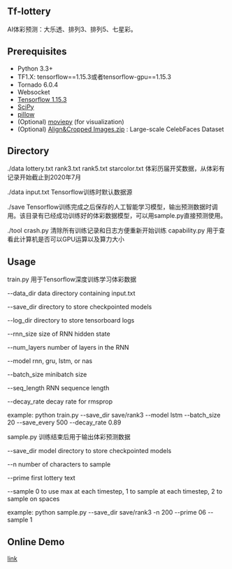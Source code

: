 ## Tf-lottery

AI体彩预测：大乐透、排列3、排列5、七星彩。

## Prerequisites

- Python 3.3+
- TF1.X: tensorflow==1.15.3或者tensorflow-gpu==1.15.3
- Tornado 6.0.4
- Websocket
- [Tensorflow 1.15.3](https://github.com/tensorflow/tensorflow/releases/tag/v1.15.3)
- [SciPy](http://www.scipy.org/install.html)
- [pillow](https://github.com/python-pillow/Pillow)
- (Optional) [moviepy](https://github.com/Zulko/moviepy) (for visualization)
- (Optional) [Align&Cropped Images.zip](http://mmlab.ie.cuhk.edu.hk/projects/CelebA.html) : Large-scale CelebFaces Dataset

## Directory

./data lottery.txt rank3.txt rank5.txt starcolor.txt 体彩历届开奖数据，从体彩有记录开始截止到2020年7月

./data input.txt Tensorflow训练时默认数据源

./save Tensorflow训练完成之后保存的人工智能学习模型，输出预测数据时调用。该目录有已经成功训练好的体彩数据模型，可以用sample.py直接预测使用。

./tool crash.py 清除所有训练记录和日志方便重新开始训练 capability.py 用于查看此计算机是否可以GPU运算以及算力大小

## Usage

train.py 用于Tensorflow深度训练学习体彩数据

--data_dir   data directory containing input.txt

--save_dir   directory to store checkpointed models

--log_dir    directory to store tensorboard logs

--rnn_size   size of RNN hidden state

--num_layers number of layers in the RNN

--model rnn, gru, lstm, or nas

--batch_size minibatch size

--seq_length RNN sequence length

--decay_rate decay rate for rmsprop

example:
python train.py --save_dir save/rank3 --model lstm --batch_size 20 --save_every 500 --decay_rate 0.89


sample.py 训练结束后用于输出体彩预测数据

--save_dir   model directory to store checkpointed models

--n          number of characters to sample

--prime      first lottery text

--sample     0 to use max at each timestep, 1 to sample at each timestep, 2 to sample on spaces

example:
python sample.py --save_dir save/rank3 -n 200 --prime 06 --sample 1

## Online Demo

[link](http://ai.workfreer.com)

